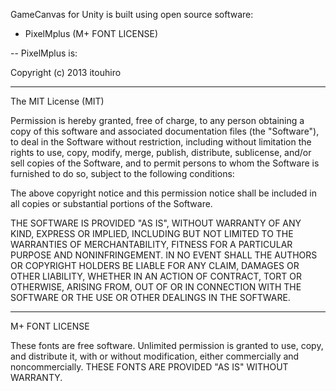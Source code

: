 GameCanvas for Unity is built using open source software:

 * PixelMplus (M+ FONT LICENSE)

--
PixelMplus is:

Copyright (c) 2013 itouhiro

---
The MIT License (MIT)

Permission is hereby granted, free of charge, to any person obtaining a copy
of this software and associated documentation files (the "Software"), to deal
in the Software without restriction, including without limitation the rights
to use, copy, modify, merge, publish, distribute, sublicense, and/or sell
copies of the Software, and to permit persons to whom the Software is
furnished to do so, subject to the following conditions:

The above copyright notice and this permission notice shall be included in all
copies or substantial portions of the Software.

THE SOFTWARE IS PROVIDED "AS IS", WITHOUT WARRANTY OF ANY KIND, EXPRESS OR
IMPLIED, INCLUDING BUT NOT LIMITED TO THE WARRANTIES OF MERCHANTABILITY,
FITNESS FOR A PARTICULAR PURPOSE AND NONINFRINGEMENT. IN NO EVENT SHALL THE
AUTHORS OR COPYRIGHT HOLDERS BE LIABLE FOR ANY CLAIM, DAMAGES OR OTHER
LIABILITY, WHETHER IN AN ACTION OF CONTRACT, TORT OR OTHERWISE, ARISING FROM,
OUT OF OR IN CONNECTION WITH THE SOFTWARE OR THE USE OR OTHER DEALINGS IN THE
SOFTWARE.

---
M+ FONT LICENSE

These fonts are free software. 
Unlimited permission is granted to use, copy, and distribute it, with or without modification, either commercially and noncommercially. 
THESE FONTS ARE PROVIDED "AS IS" WITHOUT WARRANTY.
